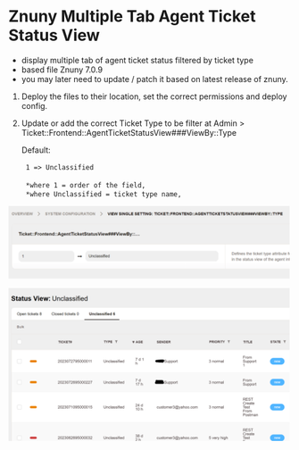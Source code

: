 # Znuny Multiple Tab Agent Ticket Status View 
- display multiple tab of agent ticket status filtered by ticket type
- based file Znuny 7.0.9
- you may later need to update / patch it based on latest release of znuny.

1. Deploy the files to their location, set the correct permissions and deploy config.

2. Update or add the correct Ticket Type to be filter at Admin > Ticket::Frontend::AgentTicketStatusView###ViewBy::Type

	Default:
	
		1 => Unclassified
		
		*where 1 = order of the field,
		*where Unclassified = ticket type name,

![ticket-status-setting](status_view_config.png)

![ticket-status-screen](status_view_screen.png)
